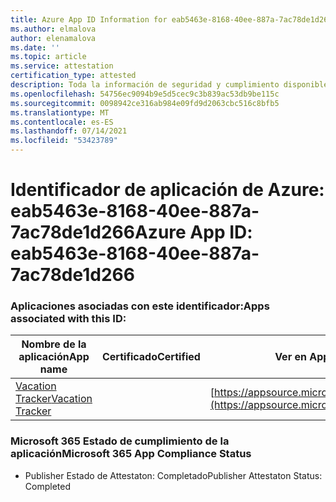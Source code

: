 ```yaml
---
title: Azure App ID Information for eab5463e-8168-40ee-887a-7ac78de1d266
ms.author: elmalova
author: elenamalova
ms.date: ''
ms.topic: article
ms.service: attestation
certification_type: attested
description: Toda la información de seguridad y cumplimiento disponible para eab5463e-8168-40ee-887a-7ac78de1d266.
ms.openlocfilehash: 54756ec9094b9e5d5cec9c3b839ac53db9be115c
ms.sourcegitcommit: 0098942ce316ab984e09fd9d2063cbc516c8bfb5
ms.translationtype: MT
ms.contentlocale: es-ES
ms.lasthandoff: 07/14/2021
ms.locfileid: "53423789"
---
```

# <a name="azure-app-id-eab5463e-8168-40ee-887a-7ac78de1d266"></a><span data-ttu-id="40a3d-103">Identificador de aplicación de Azure: eab5463e-8168-40ee-887a-7ac78de1d266</span><span class="sxs-lookup"><span data-stu-id="40a3d-103">Azure App ID: eab5463e-8168-40ee-887a-7ac78de1d266</span></span>


### <a name="apps-associated-with-this-id"></a><span data-ttu-id="40a3d-104">Aplicaciones asociadas con este identificador:</span><span class="sxs-lookup"><span data-stu-id="40a3d-104">Apps associated with this ID:</span></span>
| <span data-ttu-id="40a3d-105">**Nombre de la aplicación**</span><span class="sxs-lookup"><span data-stu-id="40a3d-105">**App name**</span></span> | <span data-ttu-id="40a3d-106">**Certificado**</span><span class="sxs-lookup"><span data-stu-id="40a3d-106">**Certified**</span></span> | <span data-ttu-id="40a3d-107">**Ver en AppSource**</span><span class="sxs-lookup"><span data-stu-id="40a3d-107">**View in AppSource**</span></span> |
|-|-|-|
| [<span data-ttu-id="40a3d-108">Vacation Tracker</span><span class="sxs-lookup"><span data-stu-id="40a3d-108">Vacation Tracker</span></span>](https://docs.microsoft.com/en-us/microsoft-365-app-certification/forward/WA200002167) |  | [https://appsource.microsoft.com/product/office/WA200002167](https://appsource.microsoft.com/product/office/WA200002167) |

### <a name="microsoft-365-app-compliance-status"></a><span data-ttu-id="40a3d-109">Microsoft 365 Estado de cumplimiento de la aplicación</span><span class="sxs-lookup"><span data-stu-id="40a3d-109">Microsoft 365 App Compliance Status</span></span>
- <span data-ttu-id="40a3d-110">Publisher Estado de Attestaton: Completado</span><span class="sxs-lookup"><span data-stu-id="40a3d-110">Publisher Attestaton Status: Completed</span></span>
